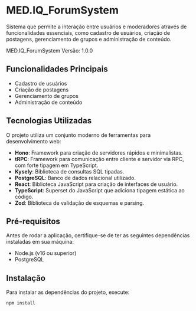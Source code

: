 # MED.IQ_ForumSystem
Sistema que permite a interação entre usuários e moderadores através de funcionalidades essenciais, como cadastro de usuários, criação de postagens, gerenciamento de grupos e administração de conteúdo.

MED.IQ_ForumSystem
Versão: 1.0.0

## Funcionalidades Principais
- Cadastro de usuários
- Criação de postagens
- Gerenciamento de grupos
- Administração de conteúdo

## Tecnologias Utilizadas
O projeto utiliza um conjunto moderno de ferramentas para desenvolvimento web:

- **Hono**: Framework para criação de servidores rápidos e minimalistas.
- **tRPC**: Framework para comunicação entre cliente e servidor via RPC, com forte tipagem em TypeScript.
- **Kysely**: Biblioteca de consultas SQL tipadas.
- **PostgreSQL**: Banco de dados relacional utilizado.
- **React**: Biblioteca JavaScript para criação de interfaces de usuário.
- **TypeScript**: Superset do JavaScript que adiciona tipagem estática ao código.
- **Zod**: Biblioteca de validação de esquemas e parsing.

## Pré-requisitos
Antes de rodar a aplicação, certifique-se de ter as seguintes dependências instaladas em sua máquina:

- Node.js (v16 ou superior)
- PostgreSQL

## Instalação

Para instalar as dependências do projeto, execute:

```bash
npm install
